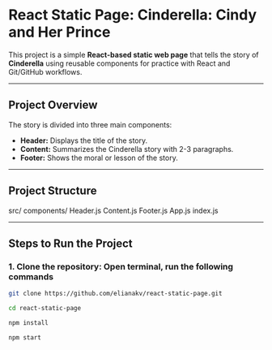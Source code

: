 # React Static Page: Cinderella: Cindy and Her Prince

This project is a simple **React-based static web page** that tells the story of **Cinderella** using reusable components for practice with React and Git/GitHub workflows.

---

## **Project Overview**
The story is divided into three main components:
- **Header:** Displays the title of the story.
- **Content:** Summarizes the Cinderella story with 2-3 paragraphs.
- **Footer:** Shows the moral or lesson of the story.

---

## **Project Structure**
src/
  components/
      Header.js
      Content.js
      Footer.js
  App.js
  index.js


---

## **Steps to Run the Project**

### 1. **Clone the repository: Open terminal, run the following commands**
```bash
git clone https://github.com/elianakv/react-static-page.git

cd react-static-page

npm install

npm start
